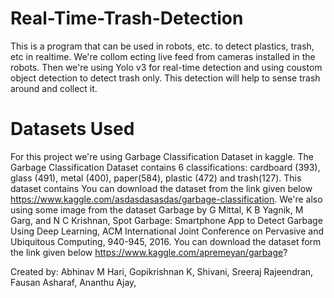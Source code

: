 # Real-Time-Trash-Detection

This is a program that can be used in robots, etc. to detect plastics, trash, etc in realtime. We're collom ecting live feed from cameras installed in the robots. Then we're using Yolo v3 for real-time detection and using coustom object detection to detect trash only. This detection will help to sense trash around and collect it. 

# Datasets Used

For this project we're using Garbage Classification Dataset in kaggle. The Garbage Classification Dataset contains 6 classifications: cardboard (393), glass (491), metal (400), paper(584), plastic (472) and trash(127). This dataset contains You can download the dataset from the link given below
https://www.kaggle.com/asdasdasasdas/garbage-classification.
We're also using some image from the dataset Garbage by G Mittal, K B Yagnik, M Garg, and N C Krishnan, Spot Garbage: Smartphone App to Detect Garbage Using Deep Learning, ACM International Joint Conference on Pervasive and Ubiquitous Computing, 940-945, 2016. You can download the dataset form the link given below
https://www.kaggle.com/apremeyan/garbage?

Created by:
Abhinav M Hari,
Gopikrishnan K,
Shivani,
Sreeraj Rajeendran,
Fausan Asharaf,
Ananthu Ajay,
